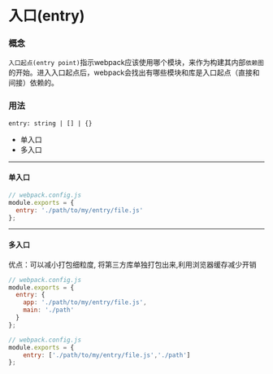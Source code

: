 # 入口(entry)

### 概念
`入口起点(entry point)`指示webpack应该使用哪个模块，来作为构建其内部`依赖图`的开始。进入入口起点后，webpack会找出有哪些模块和库是入口起点（直接和间接）依赖的。

### 用法
`entry: string | [] | {}`
- 单入口
- 多入口
---
#### 单入口
``` js
// webpack.config.js
module.exports = {
  entry: './path/to/my/entry/file.js'
};
```
---
#### 多入口
优点：可以减小打包细粒度, 将第三方库单独打包出来,利用浏览器缓存减少开销
``` js
// webpack.config.js
module.exports = {
  entry: {
    app: './path/to/my/entry/file.js',
    main: './path'
  }
};
```

``` js
// webpack.config.js
module.exports = {
    entry: ['./path/to/my/entry/file.js','./path']
};
```